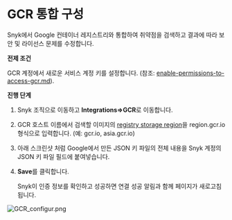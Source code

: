 # GCR 통합 구성

Snyk에서 Google 컨테이너 레지스트리와 통합하여 취약점을 검색하고 결과에 따라 보안 및 라이선스 문제를 수정합니다.

**전제 조건**

GCR 계정에서 새로운 서비스 계정 키를 설정합니다. (참조: [enable-permissions-to-access-gcr.md](enable-permissions-to-access-gcr.md "mention")).

**진행 단계**

1. Snyk 조직으로 이동하고 **Integrations=>GCR**로 이동합니다.
2. GCR 호스트 이름에서 검색할 이미지의 [registry storage region](https://cloud.google.com/container-registry/docs/pushing-and-pulling)을 region.gcr.io 형식으로 입력합니다. (예: gcr.io, asia.gcr.io)
3. 아래 스크린샷 처럼 Google에서 만든 JSON 키 파일의 전체 내용을 Snyk 계정의 JSON 키 파일 필드에 붙여넣습니다.
4.  **Save**를 클릭합니다.

    Snyk이 인증 정보를 확인하고 성공하면 연결 성공 알림과 함께 페이지가 새로고침됩니다.

![GCR\_configur.png](../../../../.gitbook/assets/uuid-47cf04cb-248e-5d0f-d35a-f36fbb624614-en.png)

